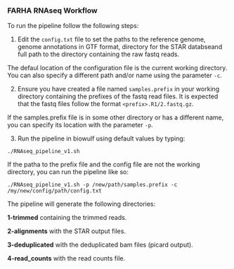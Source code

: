 ### FARHA RNAseq Workflow

To run the pipeline follow the following steps:

1) Edit the `config.txt` file to set the paths to the reference genome, genome annotations in GTF format, directory for the STAR databseand full path to the directory containing the raw fastq reads.

The defaul location of the configuration file is the current working directory. You can also specify a different path and/or name using the parameter `-c`.

2) Ensure you have created a file named `samples.prefix` in your working directory containing the prefixes of the fastq read files. It is expected that the fastq files follow the format `<prefix>.R1/2.fastq.gz`.

If the samples.prefix file is in some other directory or has a different name, you can specify its location with the parameter `-p`.

3) Run the pipeline in biowulf using default values by typing:
```
./RNAseq_pipeline_v1.sh

```
If the patha to the prefix file and the config file are not the working directory, you can run the pipeline like so:
```
./RNAseq_pipeline_v1.sh -p /new/path/samples.prefix -c /my/new/config/path/config.txt
```  

The pipeline will generate the following directories:

**1-trimmed** containing the trimmed reads.

**2-alignments** with the STAR output files.

**3-deduplicated** with the deduplicated bam files (picard output).

**4-read_counts** with the read counts file.
 

